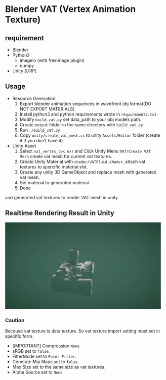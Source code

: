 # Blender VAT (Vertex Animation Texture)

## requirement
- Blender
- Python3
    - imageio (with freeimage plugin)
    - numpy
- Unity [URP]

## Usage
- Resource Generation
    1. Export blender animation sequences in wavefront obj format(DO NOT EXPORT MATERIALS).
    2. Install python3 and python requirements wrote in `requirements.txt`
    3. Modify `build_vat.py` set data_path to your obj models path.
    4. Create `output` folder in the same directory with `build_vat.py` 
    5. Run `./build_vat.py`
    6. Copy `unity/create_vat_mesh.cs` to unity `Assets/Editor` folder (create it if you don't have it)
- Unity Asset
    1. Select `vat_vertex_tex.exr` and Click Unity Menu `VAT/Create VAT Mesh` create vat mesh for current vat textures.
    2. Create Unity Material with `shader/VATFluid.shader`, attach vat textures to spercific material slot. 
    3. Create any unity 3D GameObject and replace mesh with generated vat mesh.
    4. Set material to generated material.
    5. Done

and generated vat textures to render VAT mesh in unity.

## Realtime Rendering Result in Unity
![Fluid](./gif/unity.gif)

### Caution
Because vat texture is data texture. So vat texture import setting must set in specific form.
- [IMPORTANT] Compression `None`.
- sRGB set to `false`.
- FilterMode set to `Point Filter`.
- Generate Mip Maps set to `false`.
- Max Size set to the same size as vat textures.
- Alpha Source set to `None`